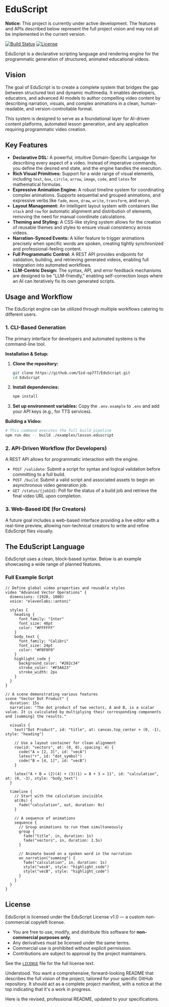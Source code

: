 # EduScript

**Notice:** This project is currently under active development. The features and APIs described below represent the full project vision and may not all be implemented in the current version.

[![Build Status](https://img.shields.io/badge/build-wip-yellow)](https://github.com/Sid-op777/EduScript)
[![License](https://img.shields.io/badge/license-NonCommercial-blue.svg)](./LICENSE)

EduScript is a declarative scripting language and rendering engine for the programmatic generation of structured, animated educational videos.

## Vision

The goal of EduScript is to create a complete system that bridges the gap between structured text and dynamic multimedia. It enables developers, educators, and advanced AI models to author compelling video content by describing narration, visuals, and complex animations in a clean, human-readable, and version-controllable format.

This system is designed to serve as a foundational layer for AI-driven content platforms, automated lesson generation, and any application requiring programmatic video creation.

## Key Features

*   **Declarative DSL:** A powerful, intuitive Domain-Specific Language for describing every aspect of a video. Instead of imperative commands, you define the desired end state, and the engine handles the execution.
*   **Rich Visual Primitives:** Support for a wide range of visual elements, including `text`, `box`, `circle`, `arrow`, `image`, `code`, and `latex` for mathematical formulas.
*   **Expressive Animation Engine:** A robust timeline system for coordinating complex animations. Supports sequential and grouped animations, and expressive verbs like `fade`, `move`, `draw`, `write`, `transform`, and `morph`.
*   **Layout Management:** An intelligent layout system with containers like `stack` and `row` for automatic alignment and distribution of elements, removing the need for manual coordinate calculations.
*   **Theming and Styling:** A CSS-like styling system allows for the creation of reusable themes and styles to ensure visual consistency across videos.
*   **Narration-Synced Events:** A killer feature to trigger animations precisely when specific words are spoken, creating tightly synchronized and professional-feeling content.
*   **Full Programmatic Control:** A REST API provides endpoints for validation, building, and retrieving generated videos, enabling full integration into automated workflows.
*   **LLM-Centric Design:** The syntax, API, and error feedback mechanisms are designed to be "LLM-friendly," enabling self-correction loops where an AI can iteratively fix its own generated scripts.

## Usage and Workflow

The EduScript engine can be utilized through multiple workflows catering to different users.

### 1. CLI-Based Generation

The primary interface for developers and automated systems is the command-line tool.

**Installation & Setup:**

1.  **Clone the repository:**
    ```sh
    git clone https://github.com/Sid-op777/EduScript.git
    cd EduScript
    ```
2.  **Install dependencies:**
    ```sh
    npm install
    ```
3.  **Set up environment variables:**
    Copy the `.env.example` to `.env` and add your API keys (e.g., for TTS services).

**Building a Video:**

```sh
# This command executes the full build pipeline
npm run dev -- build ./examples/lesson.eduscript
```

### 2. API-Driven Workflow (for Developers)

A REST API allows for programmatic interaction with the engine.

*   `POST /validate`: Submit a script for syntax and logical validation before committing to a full build.
*   `POST /build`: Submit a valid script and associated assets to begin an asynchronous video generation job.
*   `GET /status/{jobId}`: Poll for the status of a build job and retrieve the final video URL upon completion.

### 3. Web-Based IDE (for Creators)

A future goal includes a web-based interface providing a live editor with a real-time preview, allowing non-technical creators to write and refine EduScript files visually.

## The EduScript Language

EduScript uses a clean, block-based syntax. Below is an example showcasing a wide range of planned features.

### Full Example Script

```eduscript
// Define global video properties and reusable styles
video "Advanced Vector Operations" {
  dimensions: (1920, 1080)
  voice: "elevenlabs::antoni"

  styles {
    heading {
      font_family: "Inter"
      font_size: 48pt
      color: "#FFFFFF"
    }
    body_text {
      font_family: "Calibri"
      font_size: 24pt
      color: "#F0F0F0"
    }
    highlight_code {
      background_color: "#282c34"
      stroke_color: "#F5A623"
      stroke_width: 2px
    }
  }
}

// A scene demonstrating various features
scene "Vector Dot Product" {
  duration: 15s
  narration: "The dot product of two vectors, A and B, is a scalar value. It is calculated by multiplying their corresponding components and [summing] the results."

  visuals {
    text("Dot Product", id: "title", at: canvas.top_center + (0, -1), style: "heading")
    
    // Use a layout container for clean alignment
    row(id: "vectors", at: (0, 0), spacing: 4) {
      code("A = [2, 3]", id: "vecA")
      latex("•", id: "dot_symbol")
      code("B = [4, 1]", id: "vecB")
    }

    latex("A • B = (2)(4) + (3)(1) = 8 + 3 = 11", id: "calculation", at: (0, -3), style: "body_text")
  }

  timeline {
    // Start with the calculation invisible
    at(0s) {
      fade("calculation", out, duration: 0s)
    }

    // A sequence of animations
    sequence {
      // Group animations to run them simultaneously
      group {
        fade("title", in, duration: 1s)
        fade("vectors", in, duration: 1.5s)
      }
      
      // Animate based on a spoken word in the narration
      on_narration("summing") {
        fade("calculation", in, duration: 1s)
        style("vecA", style: "highlight_code")
        style("vecB", style: "highlight_code")
      }
    }
  }
}
```

## License

EduScript is licensed under the EduScript License v1.0 — a custom non-commercial copyleft license.

- You are free to use, modify, and distribute this software for **non-commercial purposes only**.
- Any derivatives must be licensed under the same terms.
- Commercial use is prohibited without explicit permission.
- Contributions are subject to approval by the project maintainers.

See the [`LICENSE`](./LICENSE) file for the full license text.

Understood. You want a comprehensive, forward-looking README that describes the full vision of the project, tailored for your specific GitHub repository. It should act as a complete project manifest, with a notice at the top indicating that it's a work in progress.

Here is the revised, professional README, updated to your specifications.
